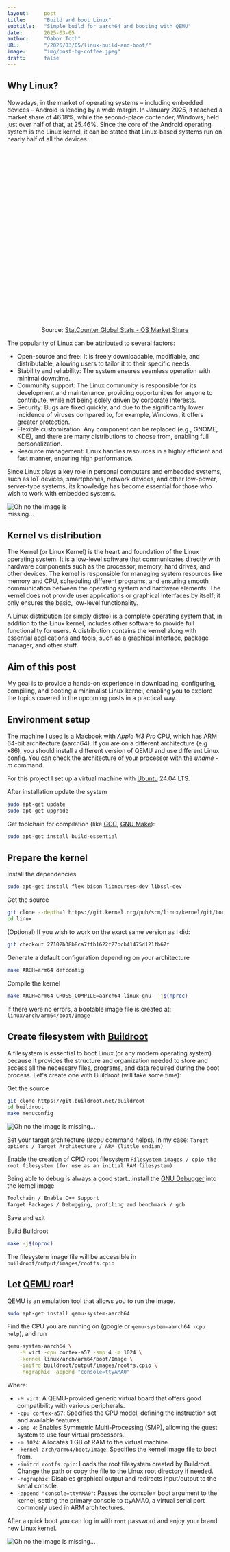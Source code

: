 ```yaml
---
layout:     post 
title:      "Build and boot Linux"
subtitle:   "Simple build for aarch64 and booting with QEMU"
date:       2025-03-05
author:     "Gabor Toth"
URL:        "/2025/03/05/linux-build-and-boot/"
image:      "img/post-bg-coffee.jpeg"
draft:      false
---
```


## Why Linux?
Nowadays, in the market of operating systems – including embedded devices – Android is leading by a wide margin. In January 2025, it reached a market share of 46.18%, while the second-place contender, Windows, held just over half of that, at 25.46%.
Since the core of the Android operating system is the Linux kernel, it can be stated that Linux-based systems run on nearly half of all the devices.

<div style="display: flex; justify-content: center; align-items: center;">
    <div id="all-os_combined-ww-monthly-202401-202501" style="width:600px; height:400px;"></div>
</div>
<p style="text-align: center;">Source: <a href="https://gs.statcounter.com/os-market-share">StatCounter Global Stats - OS Market Share</a></p>
<script type="text/javascript" src="https://www.statcounter.com/js/fusioncharts.js"></script>
<script type="text/javascript" src="https://gs.statcounter.com/chart.php?all-os_combined-ww-monthly-202401-202501&chartWidth=600"></script>

The popularity of Linux can be attributed to several factors:

- Open-source and free: It is freely downloadable, modifiable, and distributable, allowing users to tailor it to their specific needs.
- Stability and reliability: The system ensures seamless operation with minimal downtime.
- Community support: The Linux community is responsible for its development and maintenance, providing opportunities for anyone to contribute, while not being solely driven by corporate interests.
- Security: Bugs are fixed quickly, and due to the significantly lower incidence of viruses compared to, for example, Windows, it offers greater protection.
- Flexible customization: Any component can be replaced (e.g., GNOME, KDE), and there are many distributions to choose from, enabling full personalization.
- Resource management: Linux handles resources in a highly efficient and fast manner, ensuring high performance.

Since Linux plays a key role in personal computers and embedded systems, such as IoT devices, smartphones, network devices, and other low-power, server-type systems, its knowledge has become essential for those who wish to work with embedded systems.

<img src="/img/post/2025-03-05-linux-build-and-boot/tux.png" alt="Oh no the image is missing..." style="max-width: 200px; height: auto;" />

## Kernel vs distribution
The Kernel (or Linux Kernel) is the heart and foundation of the Linux operating system. It is a low-level software that communicates directly with hardware components such as the processor, memory, hard drives, and other devices. The kernel is responsible for managing system resources like memory and CPU, scheduling different programs, and ensuring smooth communication between the operating system and hardware elements. The kernel does not provide user applications or graphical interfaces by itself; it only ensures the basic, low-level functionality.

A Linux distribution (or simply distro) is a complete operating system that, in addition to the Linux kernel, includes other software to provide full functionality for users. A distribution contains the kernel along with essential applications and tools, such as a graphical interface, package manager, and other stuff.

## Aim of this post
My goal is to provide a hands-on experience in downloading, configuring, compiling, and booting a minimalist Linux kernel, enabling you to explore the topics covered in the upcoming posts in a practical way.

## Environment setup
The machine I used is a Macbook with *Apple M3 Pro* CPU, which has ARM 64-bit architecture (aarch64). If you are on a different architecture (e.g x86), you should install a different version of QEMU and use different Linux config.
You can check the architecture of your processor with the *uname -m* command.

For this project I set up a virtual machine with <a href="https://ubuntu.com/download/desktop">Ubuntu</a> 24.04 LTS.

After installation update the system
```bash
sudo apt-get update
sudo apt-get upgrade
```

Get toolchain for compilation (like <a href="https://gcc.gnu.org/">GCC</a>, <a href="https://www.gnu.org/software/make/">GNU Make</a>):
```bash
sudo apt-get install build-essential
```

## Prepare the kernel
Install the dependencies
```bash
sudo apt-get install flex bison libncurses-dev libssl-dev
```

Get the source
```bash
git clone --depth=1 https://git.kernel.org/pub/scm/linux/kernel/git/torvalds/linux.git  
cd linux
```

(Optional) If you wish to work on the exact same version as I did:
```bash
git checkout 27102b38b8ca7ffb1622f27bcb41475d121fb67f
```

Generate a default configuration depending on your architecture
```bash
make ARCH=arm64 defconfig
```

Compile the kernel
```bash
make ARCH=arm64 CROSS_COMPILE=aarch64-linux-gnu- -j$(nproc)
```

If there were no errors, a bootable image file is created at:
`linux/arch/arm64/boot/Image`

## Create filesystem with <a href="https://buildroot.org/">Buildroot</a>
A filesystem is essential to boot Linux (or any modern operating system) because it provides the structure and organization needed to store and access all the necessary files, programs, and data required during the boot process. Let's create one with Buildroot (will take some time):

Get the source
```bash
git clone https://git.buildroot.net/buildroot
cd buildroot
make menuconfig
```
<img src="/img/post/2025-03-05-linux-build-and-boot/menuconfig.png" alt="Oh no the image is missing..." style="max-width: 600px; height: auto;" />

Set your target architecture (*lscpu* command helps). In my case:
`Target options / Target Architecture / ARM (little endian)`

Enable the creation of CPIO root filesystem
`Filesystem images / cpio the root filesystem (for use as an initial RAM filesystem)`

Being able to debug is always a good start...install the <a href="https://www.sourceware.org/gdb/">GNU Debugger</a> into the kernel image
```bash
Toolchain / Enable C++ Support
Target Packages / Debugging, profiling and benchmark / gdb
```

Save and exit

Build Buildroot
```bash
make -j$(nproc)
```

The filesystem image file will be accessible in
`buildroot/output/images/rootfs.cpio`


## Let <a href="https://www.qemu.org/">QEMU</a> roar!
QEMU is an emulation tool that allows you to run the image. 
```bash
sudo apt-get install qemu-system-aarch64
```

Find the CPU you are running on (google or `qemu-system-aarch64 -cpu help`), and run
```bash
qemu-system-aarch64 \
    -M virt -cpu cortex-a57 -smp 4 -m 1024 \
    -kernel linux/arch/arm64/boot/Image \
    -initrd buildroot/output/images/rootfs.cpio \
    -nographic -append "console=ttyAMA0"
```

Where:
- `-M virt`: A QEMU-provided generic virtual board that offers good compatibility with various peripherals.
- `-cpu cortex-a57`: Specifies the CPU model, defining the instruction set and available features.
- `-smp 4`: Enables Symmetric Multi-Processing (SMP), allowing the guest system to use four virtual processors.
- `-m 1024`: Allocates 1 GB of RAM to the virtual machine.
- `-kernel arch/arm64/boot/Image`: Specifies the kernel image file to boot from.
- `-initrd rootfs.cpio`: Loads the root filesystem created by Buildroot. Change the path or copy the file to the Linux root directory if needed.
- `-nographic`: Disables graphical output and redirects input/output to the serial console.
- `-append "console=ttyAMA0"`: Passes the console= boot argument to the kernel, setting the primary console to ttyAMA0, a virtual serial port commonly used in ARM architectures.

After a quick boot you can log in with `root` password and enjoy your brand new Linux kernel.

<img src="/img/post/2025-03-05-linux-build-and-boot/qemu-linux-boot.png" alt="Oh no the image is missing..." style="max-width: 600px; height: auto;" />
